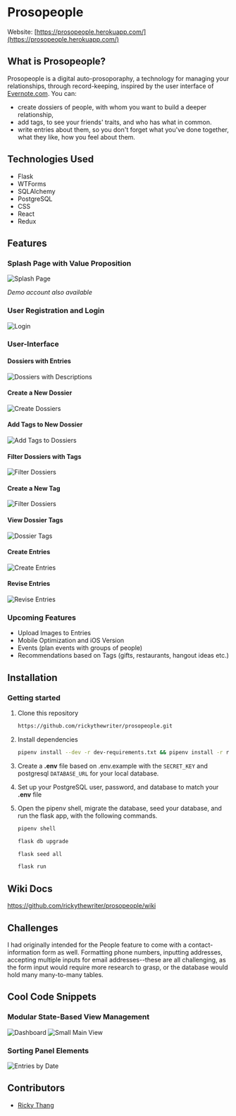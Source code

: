 # Prosopeople

Website: [https://prosopeople.herokuapp.com/](https://prosopeople.herokuapp.com/)

## What is Prosopeople?

Prosopeople is a digital auto-prosoporaphy, a technology for managing your relationships, through record-keeping, inspired by the user interface of [Evernote.com](https://evernote.com/). You can:
- create dossiers of people, with whom you want to build a deeper relationship,
- add tags, to see your friends' traits, and who has what in common.
- write entries about them, so you don't forget what you've done together, what they like, how you feel about them.

## Technologies Used

- Flask
- WTForms
- SQLAlchemy
- PostgreSQL
- CSS
- React
- Redux

## Features

### Splash Page with Value Proposition

![Splash Page](https://github.com/rickythewriter/prosopeople/blob/feature-tags/docs/images/views/view-splash.png?raw=true)

*Demo account also available*

### User Registration and Login

![Login](https://github.com/rickythewriter/prosopeople/blob/feature-tags/docs/images/views/view-login.png?raw=true)

### User-Interface

#### Dossiers with Entries

![Dossiers with Descriptions](https://github.com/rickythewriter/prosopeople/blob/feature-tags/docs/images/views/view-person_and_entries.png?raw=true)

#### Create a New Dossier

![Create Dossiers](https://github.com/rickythewriter/prosopeople/blob/feature-tags/docs/images/views/view-create_dossier.png?raw=true)

#### Add Tags to New Dossier

![Add Tags to Dossiers](https://github.com/rickythewriter/prosopeople/blob/feature-tags/docs/images/views/view-add_dossier_tag.png?raw=true)

#### Filter Dossiers with Tags

![Filter Dossiers](https://github.com/rickythewriter/prosopeople/blob/feature-tags/docs/images/views/view-tag_filters.png?raw=true)

#### Create a New Tag
![Filter Dossiers](https://github.com/rickythewriter/prosopeople/blob/feature-tags/docs/images/views/view-add_tags.png?raw=true)

#### View Dossier Tags
![Dossier Tags](https://github.com/rickythewriter/prosopeople/blob/feature-tags/docs/images/views/view-person_and_tags.png?raw=true)

#### Create Entries

![Create Entries](https://github.com/rickythewriter/prosopeople/blob/feature-tags/docs/images/views/view-create_entries.png?raw=true)

#### Revise Entries

![Revise Entries](https://github.com/rickythewriter/prosopeople/blob/feature-tags/docs/images/views/view-revise_entries.png?raw=true)

### Upcoming Features

- Upload Images to Entries
- Mobile Optimization and iOS Version
- Events (plan events with groups of people)
- Recommendations based on Tags (gifts, restaurants, hangout ideas etc.)

## Installation

### Getting started

1. Clone this repository 
      ```bash
      https://github.com/rickythewriter/prosopeople.git
      ```

2. Install dependencies
      ```bash
      pipenv install --dev -r dev-requirements.txt && pipenv install -r requirements.txt
      ```

3. Create a **.env** file based on .env.example with the `SECRET_KEY` and postgresql `DATABASE_URL` for your local database.

4. Set up your PostgreSQL user, password, and database to match your **.env** file

5. Open the pipenv shell, migrate the database, seed your database, and run the flask app, with the following commands.

   ```bash
   pipenv shell
   ```

   ```bash
   flask db upgrade
   ```

   ```bash
   flask seed all
   ```

   ```bash
   flask run
   ```

## Wiki Docs
https://github.com/rickythewriter/prosopeople/wiki

## Challenges

I had originally intended for the People feature to come with a contact-information form as well. Formatting phone numbers, inputting addresses, accepting multiple inputs for email addresses--these are all challenging, as the form input would require more research to grasp, or the database would hold many many-to-many tables.

## Cool Code Snippets

### Modular State-Based View Management
![Dashboard](https://github.com/rickythewriter/prosopeople/blob/main/docs/images/snippets/snippets-changing_panels-dashboard.png?raw=true)
![Small Main View](https://github.com/rickythewriter/prosopeople/blob/main/docs/images/snippets/snippets-changing_panels.png?raw=true)

### Sorting Panel Elements
![Entries by Date](https://github.com/rickythewriter/prosopeople/blob/main/docs/images/snippets/snippets-sort_by_date.png?raw=true)

## Contributors

- [Ricky Thang](https://github.com/rickythewriter)

